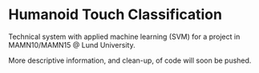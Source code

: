 # Humanoid Touch Classification
Technical system with applied machine learning (SVM) for a project in MAMN10/MAMN15 @ Lund University.

More descriptive information, and clean-up, of code will soon be pushed.
